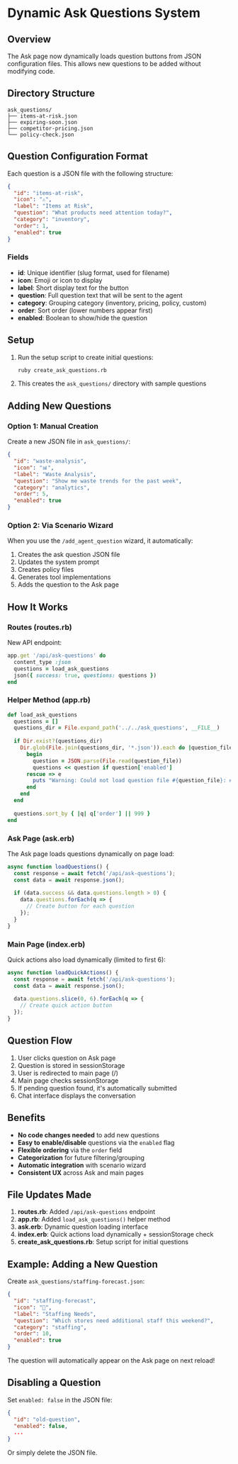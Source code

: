 # Dynamic Ask Questions System

## Overview

The Ask page now dynamically loads question buttons from JSON configuration files. This allows new questions to be added without modifying code.

## Directory Structure

```
ask_questions/
├── items-at-risk.json
├── expiring-soon.json
├── competitor-pricing.json
└── policy-check.json
```

## Question Configuration Format

Each question is a JSON file with the following structure:

```json
{
  "id": "items-at-risk",
  "icon": "⚠️",
  "label": "Items at Risk",
  "question": "What products need attention today?",
  "category": "inventory",
  "order": 1,
  "enabled": true
}
```

### Fields

- **id**: Unique identifier (slug format, used for filename)
- **icon**: Emoji or icon to display
- **label**: Short display text for the button
- **question**: Full question text that will be sent to the agent
- **category**: Grouping category (inventory, pricing, policy, custom)
- **order**: Sort order (lower numbers appear first)
- **enabled**: Boolean to show/hide the question

## Setup

1. Run the setup script to create initial questions:
   ```bash
   ruby create_ask_questions.rb
   ```

2. This creates the `ask_questions/` directory with sample questions

## Adding New Questions

### Option 1: Manual Creation

Create a new JSON file in `ask_questions/`:

```json
{
  "id": "waste-analysis",
  "icon": "📊",
  "label": "Waste Analysis",
  "question": "Show me waste trends for the past week",
  "category": "analytics",
  "order": 5,
  "enabled": true
}
```

### Option 2: Via Scenario Wizard

When you use the `/add_agent_question` wizard, it automatically:
1. Creates the ask question JSON file
2. Updates the system prompt
3. Creates policy files
4. Generates tool implementations
5. Adds the question to the Ask page

## How It Works

### Routes (routes.rb)

New API endpoint:
```ruby
app.get '/api/ask-questions' do
  content_type :json
  questions = load_ask_questions
  json({ success: true, questions: questions })
end
```

### Helper Method (app.rb)

```ruby
def load_ask_questions
  questions = []
  questions_dir = File.expand_path('../../ask_questions', __FILE__)
  
  if Dir.exist?(questions_dir)
    Dir.glob(File.join(questions_dir, '*.json')).each do |question_file|
      begin
        question = JSON.parse(File.read(question_file))
        questions << question if question['enabled']
      rescue => e
        puts "Warning: Could not load question file #{question_file}: #{e.message}"
      end
    end
  end
  
  questions.sort_by { |q| q['order'] || 999 }
end
```

### Ask Page (ask.erb)

The Ask page loads questions dynamically on page load:

```javascript
async function loadQuestions() {
  const response = await fetch('/api/ask-questions');
  const data = await response.json();
  
  if (data.success && data.questions.length > 0) {
    data.questions.forEach(q => {
      // Create button for each question
    });
  }
}
```

### Main Page (index.erb)

Quick actions also load dynamically (limited to first 6):

```javascript
async function loadQuickActions() {
  const response = await fetch('/api/ask-questions');
  const data = await response.json();
  
  data.questions.slice(0, 6).forEach(q => {
    // Create quick action button
  });
}
```

## Question Flow

1. User clicks question on Ask page
2. Question is stored in sessionStorage
3. User is redirected to main page (/)
4. Main page checks sessionStorage
5. If pending question found, it's automatically submitted
6. Chat interface displays the conversation

## Benefits

- **No code changes needed** to add new questions
- **Easy to enable/disable** questions via the `enabled` flag
- **Flexible ordering** via the `order` field
- **Categorization** for future filtering/grouping
- **Automatic integration** with scenario wizard
- **Consistent UX** across Ask and main pages

## File Updates Made

1. **routes.rb**: Added `/api/ask-questions` endpoint
2. **app.rb**: Added `load_ask_questions()` helper method
3. **ask.erb**: Dynamic question loading interface
4. **index.erb**: Quick actions load dynamically + sessionStorage check
5. **create_ask_questions.rb**: Setup script for initial questions

## Example: Adding a New Question

Create `ask_questions/staffing-forecast.json`:

```json
{
  "id": "staffing-forecast",
  "icon": "👥",
  "label": "Staffing Needs",
  "question": "Which stores need additional staff this weekend?",
  "category": "staffing",
  "order": 10,
  "enabled": true
}
```

The question will automatically appear on the Ask page on next reload!

## Disabling a Question

Set `enabled: false` in the JSON file:

```json
{
  "id": "old-question",
  "enabled": false,
  ...
}
```

Or simply delete the JSON file.
